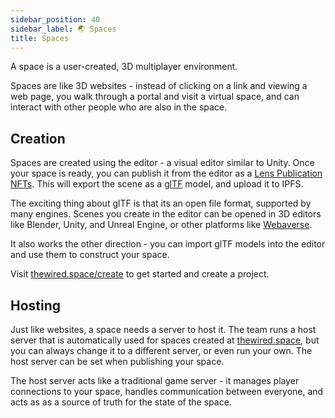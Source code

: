 ```yaml
---
sidebar_position: 40
sidebar_label: 🌏 Spaces
title: Spaces
---
```


A space is a user-created, 3D multiplayer environment.

Spaces are like 3D websites - instead of clicking on a link and viewing a web page, you walk through a portal and visit a virtual space, and can interact with other people who are also in the space.

## Creation

Spaces are created using the editor - a visual editor similar to Unity. Once your space is ready, you can publish it from the editor as a [Lens Publication NFTs](https://docs.lens.xyz/docs/publication). This will export the scene as a [glTF](https://www.khronos.org/gltf/) model, and upload it to IPFS.

The exciting thing about glTF is that its an open file format, supported by many engines. Scenes you create in the editor can be opened in 3D editors like Blender, Unity, and Unreal Engine, or other platforms like [Webaverse](https://twitter.com/webaverse).

It also works the other direction - you can import glTF models into the editor and use them to construct your space.

Visit [thewired.space/create](https://www.thewired.space/editor) to get started and create a project.

## Hosting

Just like websites, a space needs a server to host it. The team runs a host server that is automatically used for spaces created at [thewired.space](https://thewired.space), but you can always change it to a different server, or even run your own. The host server can be set when publishing your space.

The host server acts like a traditional game server - it manages player connections to your space, handles communication between everyone, and acts as as a source of truth for the state of the space.
